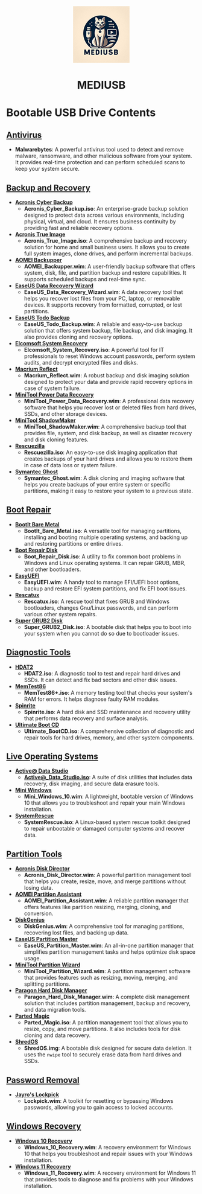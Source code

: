 <div align="center">
	<img src="https://github.com/rhshourav/mediUSB/blob/main/Info.igone.files/img/Logos/logo150x150.png">
</div>
<h1 align="center">MEDIUSB</h1> 

# Bootable USB Drive Contents

## [Antivirus](https://github.com/rhshourav/mediUSB/tree/main/Antivirus/Malwarebytes)
- **Malwarebytes**: A powerful antivirus tool used to detect and remove malware, ransomware, and other malicious software from your system. It provides real-time protection and can perform scheduled scans to keep your system secure.

## [Backup and Recovery](https://github.com/rhshourav/mediUSB/tree/main/Backup_and_Recovery)
- **[Acronis Cyber Backup](https://github.com/rhshourav/mediUSB/tree/main/Backup_and_Recovery/Acronis_Cyber_Backup)**
  - **Acronis_Cyber_Backup.iso**: An enterprise-grade backup solution designed to protect data across various environments, including physical, virtual, and cloud. It ensures business continuity by providing fast and reliable recovery options.
- **[Acronis True Image](https://github.com/rhshourav/mediUSB/tree/main/Backup_and_Recovery/Acronis_True_Image)**
  - **Acronis_True_Image.iso**: A comprehensive backup and recovery solution for home and small business users. It allows you to create full system images, clone drives, and perform incremental backups.
- **[AOMEI Backupper](https://github.com/rhshourav/mediUSB/tree/main/Backup_and_Recovery/AOMEI_Backupper)**
  - **AOMEI_Backupper.wim**: A user-friendly backup software that offers system, disk, file, and partition backup and restore capabilities. It supports scheduled backups and real-time sync.
- **[EaseUS Data Recovery Wizard](https://github.com/rhshourav/mediUSB/tree/main/Backup_and_Recovery/EaseUS_Data_Recovery_Wizard)**
  - **EaseUS_Data_Recovery_Wizard.wim**: A data recovery tool that helps you recover lost files from your PC, laptop, or removable devices. It supports recovery from formatted, corrupted, or lost partitions.
- **[EaseUS Todo Backup](https://github.com/rhshourav/mediUSB/tree/main/Backup_and_Recovery/EaseUS_Todo_Backup)**
  - **EaseUS_Todo_Backup.wim**: A reliable and easy-to-use backup solution that offers system backup, file backup, and disk imaging. It also provides cloning and recovery options.
- **[Elcomsoft System Recovery](https://github.com/rhshourav/mediUSB/tree/main/Backup_and_Recovery/Elcomsoft_System_Recovery)**
  - **Elcomsoft_System_Recovery.iso**: A powerful tool for IT professionals to reset Windows account passwords, perform system audits, and decrypt encrypted files and disks.
- **[Macrium Reflect](https://github.com/rhshourav/mediUSB/tree/main/Backup_and_Recovery/Macrium_Reflect)**
  - **Macrium_Reflect.wim**: A robust backup and disk imaging solution designed to protect your data and provide rapid recovery options in case of system failure.
- **[MiniTool Power Data Recovery](https://github.com/rhshourav/mediUSB/tree/main/Backup_and_Recovery/MiniTool_Power_Data_Recovery)**
  - **MiniTool_Power_Data_Recovery.wim**: A professional data recovery software that helps you recover lost or deleted files from hard drives, SSDs, and other storage devices.
- **[MiniTool ShadowMaker](https://github.com/rhshourav/mediUSB/tree/main/Backup_and_Recovery/MiniTool_ShadowMaker)**
  - **MiniTool_ShadowMaker.wim**: A comprehensive backup tool that provides file, system, and disk backup, as well as disaster recovery and disk cloning features.
- **[Rescuezilla](https://github.com/rhshourav/mediUSB/tree/main/Backup_and_Recovery/Rescuezilla)**
  - **Rescuezilla.iso**: An easy-to-use disk imaging application that creates backups of your hard drives and allows you to restore them in case of data loss or system failure.
- **[Symantec Ghost](https://github.com/rhshourav/mediUSB/tree/main/Backup_and_Recovery/Symantec_Ghost)**
  - **Symantec_Ghost.wim**: A disk cloning and imaging software that helps you create backups of your entire system or specific partitions, making it easy to restore your system to a previous state.

## [Boot Repair](https://github.com/rhshourav/mediUSB/tree/main/Boot_Repair)
- **[BootIt Bare Metal](https://github.com/rhshourav/mediUSB/tree/main/Boot_Repair/BootIt_Bare_Metal)**
  - **BootIt_Bare_Metal.iso**: A versatile tool for managing partitions, installing and booting multiple operating systems, and backing up and restoring partitions or entire drives.
- **[Boot Repair Disk](https://github.com/rhshourav/mediUSB/tree/main/Boot_Repair/Boot_Repair_Disk)**
  - **Boot_Repair_Disk.iso**: A utility to fix common boot problems in Windows and Linux operating systems. It can repair GRUB, MBR, and other bootloaders.
- **[EasyUEFI](https://github.com/rhshourav/mediUSB/tree/main/Boot_Repair/EasyUEFI)**
  - **EasyUEFI.wim**: A handy tool to manage EFI/UEFI boot options, backup and restore EFI system partitions, and fix EFI boot issues.
- **[Rescatux](https://github.com/rhshourav/mediUSB/tree/main/Boot_Repair/Rescatux)**
  - **Rescatux.iso**: A rescue tool that fixes GRUB and Windows bootloaders, changes Gnu/Linux passwords, and can perform various other system repairs.
- **[Super GRUB2 Disk](https://github.com/rhshourav/mediUSB/tree/main/Boot_Repair/Super_GRUB2_Disk)**
  - **Super_GRUB2_Disk.iso**: A bootable disk that helps you to boot into your system when you cannot do so due to bootloader issues.

## [Diagnostic Tools](https://github.com/rhshourav/mediUSB/tree/main/Diagnostic_Tools)
- **[HDAT2](https://github.com/rhshourav/mediUSB/tree/main/Diagnostic_Tools/HDAT2)**
  - **HDAT2.iso**: A diagnostic tool to test and repair hard drives and SSDs. It can detect and fix bad sectors and other disk issues.
- **[MemTest86](https://github.com/rhshourav/mediUSB/tree/main/Diagnostic_Tools/MemTest86%2B)**
  - **MemTest86+.iso**: A memory testing tool that checks your system's RAM for errors. It helps diagnose faulty RAM modules.
- **[Spinrite](https://github.com/rhshourav/mediUSB/tree/main/Diagnostic_Tools/Spinrite)**
  - **Spinrite.iso**: A hard disk and SSD maintenance and recovery utility that performs data recovery and surface analysis.
- **[Ultimate Boot CD](https://github.com/rhshourav/mediUSB/tree/main/Diagnostic_Tools/Ultimate_BootCD)**
  - **Ultimate_BootCD.iso**: A comprehensive collection of diagnostic and repair tools for hard drives, memory, and other system components.

## [Live Operating Systems](https://github.com/rhshourav/mediUSB/tree/main/Live_Operating_Systems)
- **[Active@ Data Studio](https://github.com/rhshourav/mediUSB/tree/main/Live_Operating_Systems/Active%40_Data_Studio)**
  - **Active@_Data_Studio.iso**: A suite of disk utilities that includes data recovery, disk imaging, and secure data erasure tools.
- **[Mini Windows](https://github.com/rhshourav/mediUSB/tree/main/Live_Operating_Systems/Mini_Windows)**
  - **Mini_Windows_10.wim**: A lightweight, bootable version of Windows 10 that allows you to troubleshoot and repair your main Windows installation.
- **[SystemRescue](https://github.com/rhshourav/mediUSB/tree/main/Live_Operating_Systems/SystemRescue)**
  - **SystemRescue.iso**: A Linux-based system rescue toolkit designed to repair unbootable or damaged computer systems and recover data.

## [Partition Tools](https://github.com/rhshourav/mediUSB/tree/main/Partition_Tools)
- **[Acronis Disk Director](https://github.com/rhshourav/mediUSB/tree/main/Partition_Tools/AOMEI_Partition_Assistant)**
  - **Acronis_Disk_Director.wim**: A powerful partition management tool that helps you create, resize, move, and merge partitions without losing data.
- **[AOMEI Partition Assistant](https://github.com/rhshourav/mediUSB/tree/main/Partition_Tools/Acronis_Disk_Director)**
  - **AOMEI_Partition_Assistant.wim**: A reliable partition manager that offers features like partition resizing, merging, cloning, and conversion.
- **[DiskGenius](https://github.com/rhshourav/mediUSB/tree/main/Partition_Tools/DiskGenius)**
  - **DiskGenius.wim**: A comprehensive tool for managing partitions, recovering lost files, and backing up data.
- **[EaseUS Partition Master](https://github.com/rhshourav/mediUSB/tree/main/Partition_Tools/EaseUS_Partition_Master)**
  - **EaseUS_Partition_Master.wim**: An all-in-one partition manager that simplifies partition management tasks and helps optimize disk space usage.
- **[MiniTool Partition Wizard](https://github.com/rhshourav/mediUSB/tree/main/Partition_Tools/MiniTool_Partition_Wizard)**
  - **MiniTool_Partition_Wizard.wim**: A partition management software that provides features such as resizing, moving, merging, and splitting partitions.
- **[Paragon Hard Disk Manager](https://github.com/rhshourav/mediUSB/tree/main/Partition_Tools/Paragon_Hard_Disk_Manager)**
  - **Paragon_Hard_Disk_Manager.wim**: A complete disk management solution that includes partition management, backup and recovery, and data migration tools.
- **[Parted Magic](https://github.com/rhshourav/mediUSB/tree/main/Partition_Tools/Parted_Magic)**
  - **Parted_Magic.iso**: A partition management tool that allows you to resize, copy, and move partitions. It also includes tools for disk cloning and data recovery.
- **[ShredOS](https://github.com/rhshourav/mediUSB/tree/main/Partition_Tools/ShredOS)**
  - **ShredOS.img**: A bootable disk designed for secure data deletion. It uses the `nwipe` tool to securely erase data from hard drives and SSDs.

## [Password Removal](https://github.com/rhshourav/mediUSB/tree/main/Password_Removal)
- **[Jayro's Lockpick](https://github.com/rhshourav/mediUSB/tree/main/Password_Removal/Jayro's_Lockpick)**
  - **Lockpick.wim**: A toolkit for resetting or bypassing Windows passwords, allowing you to gain access to locked accounts.

## [Windows Recovery](https://github.com/rhshourav/mediUSB/tree/main/Windows_Recovery)
- **[Windows 10 Recovery](https://github.com/rhshourav/mediUSB/tree/main/Windows_Recovery/Windows_10_Recovery)**
  - **Windows_10_Recovery.wim**: A recovery environment for Windows 10 that helps you troubleshoot and repair issues with your Windows installation.
- **[Windows 11 Recovery](https://github.com/rhshourav/mediUSB/tree/main/Windows_Recovery/Windows_11_Recovery)**
  - **Windows_11_Recovery.wim**: A recovery environment for Windows 11 that provides tools to diagnose and fix problems with your Windows installation.
